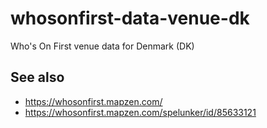 # whosonfirst-data-venue-dk

Who's On First venue data for Denmark (DK)

## See also

* https://whosonfirst.mapzen.com/
* https://whosonfirst.mapzen.com/spelunker/id/85633121
